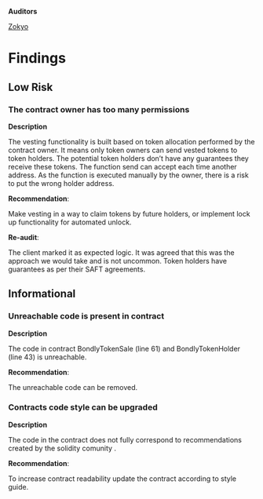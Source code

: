 **Auditors**

[Zokyo](https://x.com/zokyo_io)

# Findings

## Low Risk

### The contract owner has too many permissions

**Description**

The vesting functionality is built based on token allocation performed by the contract owner. It
means only token owners can send vested tokens to token holders. The potential token
holders don’t have any guarantees they receive these tokens. The function send can accept
each time another address. As the function is executed manually by the owner, there is a risk
to put the wrong holder address.

**Recommendation**:

Make vesting in a way to claim tokens by future holders, or implement lock up functionality
for automated unlock.

**Re-audit**:

The client marked it as expected logic. It was agreed that this was the approach we would take
and is not uncommon. Token holders have guarantees as per their SAFT agreements.

## Informational

### Unreachable code is present in contract

**Description**

The code in contract BondlyTokenSale (line 61) and BondlyTokenHolder (line 43) is
unreachable.

**Recommendation**:

The unreachable code can be removed.


### Contracts code style can be upgraded

**Description**

The code in the contract does not fully correspond to recommendations created by the
solidity comunity .

**Recommendation**:

To increase contract readability update the contract according to style guide.
